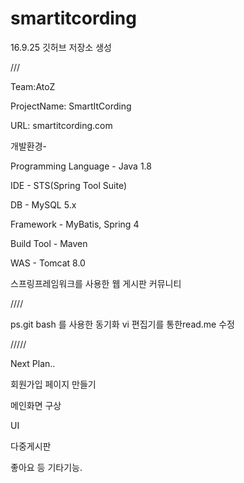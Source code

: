 # smartitcording

16.9.25 깃허브 저장소 생성

///

Team:AtoZ 



ProjectName: SmartItCording



URL: smartitcording.com



개발환경-


Programming Language - Java 1.8


IDE - STS(Spring Tool Suite)


DB - MySQL 5.x 


Framework - MyBatis, Spring 4


Build Tool - Maven


WAS - Tomcat 8.0




스프링프레임워크를 사용한 웹 게시판 커뮤니티

////


ps.git bash 를 사용한 동기화 vi 편집기를 통한read.me 수정

/////

Next Plan..

회원가입 페이지 만들기

메인화면 구상

UI

다중게시판

좋아요 등 기타기능.

